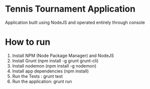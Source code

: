 # Tennis Tournament Application

Application built using NodeJS and operated entirely through console

# How to run

1. Install NPM (Node Package Manager) and NodeJS
2. Install Grunt (npm install -g grunt grunt-cli)
3. Install nodemon (npm install -g nodemon)
4. Install app dependencies (npm install)
5. Run the Tests : grunt test
6. Run the application: grunt run


